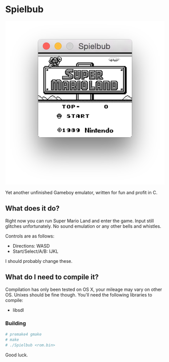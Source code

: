 Spielbub
========

![Spielbub](./screenshot.png?raw=true)

Yet another unfinished Gameboy emulator, written for fun and profit in C.

What does it do?
----------------

Right now you can run Super Mario Land and enter the game. Input still glitches unfortunately. No sound emulation or any other bells and whistles.

Controls are as follows:

*  Directions: WASD
*  Start/Select/A/B: IJKL

I should probably change these.

What do I need to compile it?
-----------------------------

Compilation has only been tested on OS X, your mileage may vary on other OS. Unixes should be fine though. You'll need the following libraries to compile:

* libsdl

### Building

```bash
# premake4 gmake
# make
# ./Spielbub <rom.bin>
```

Good luck.
